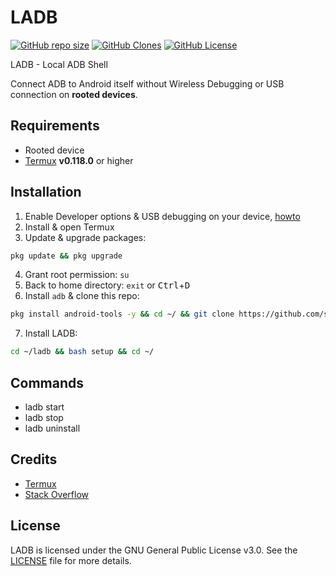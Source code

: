 # LADB

[![GitHub repo size](https://img.shields.io/github/repo-size/sekedus/ladb?label=Size)](https://github.com/sekedus/ladb) [![GitHub Clones](https://img.shields.io/badge/dynamic/json?color=success&label=Clone&query=count&url=https://gist.githubusercontent.com/sekedus/eed3f0da1937e765a801f14ad4230eb8/raw/clone.json)](https://github.com/MShawon/github-clone-count-badge) [![GitHub License](https://img.shields.io/github/license/sekedus/ladb?label=License)](https://github.com/sekedus/ladb/blob/main/LICENSE)

LADB - Local ADB Shell

Connect ADB to Android itself without Wireless Debugging or USB connection on **rooted devices**.

## Requirements

- Rooted device
- [Termux](https://github.com/termux/termux-app/releases/latest) **v0.118.0** or higher

## Installation

1. Enable Developer options & USB debugging on your device, [howto](https://developer.android.com/studio/debug/dev-options#enable)
2. Install & open Termux
3. Update & upgrade packages: 
```bash
pkg update && pkg upgrade
```
4. Grant root permission: `su`
5. Back to home directory: `exit` or <kbd>Ctrl</kbd>+<kbd>D</kbd>
6. Install `adb` & clone this repo: 
```bash
pkg install android-tools -y && cd ~/ && git clone https://github.com/sekedus/ladb.git
```
7. Install LADB: 
```bash
cd ~/ladb && bash setup && cd ~/
```

## Commands

- ladb start
- ladb stop
- ladb uninstall

## Credits

- [Termux](https://github.com/termux/termux-app)
- [Stack Overflow](https://stackoverflow.com/a/78537118/7598333)

## License

LADB is licensed under the GNU General Public License v3.0. See the [LICENSE](https://github.com/sekedus/ladb/blob/main/LICENSE) file for more details.
